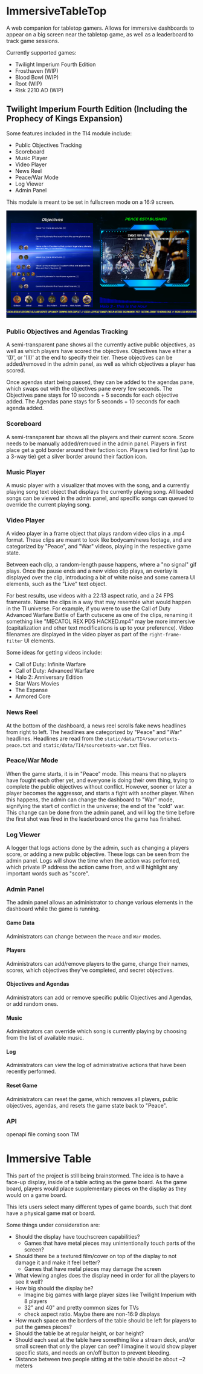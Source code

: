 # ImmersiveTableTop

A web companion for tabletop gamers. Allows for immersive dashboards to appear on a big screen near the tabletop game, as well as a leaderboard to track game sessions.

Currently supported games:

- Twilight Imperium Fourth Edition
- Frosthaven (WIP)
- Blood Bowl (WIP)
- Root (WIP)
- Risk 2210 AD (WIP)

## Twilight Imperium Fourth Edition (Including the Prophecy of Kings Expansion)

Some features included in the TI4 module include:

- Public Objectives Tracking
- Scoreboard
- Music Player
- Video Player
- News Reel
- Peace/War Mode
- Log Viewer
- Admin Panel

This module is meant to be set in fullscreen mode on a 16:9 screen.

![](images/TI4/dashboard-preview.png)

### Public Objectives and Agendas Tracking

A semi-transparent pane shows all the currently active public objectives, as well as which players have scored the objectives. Objectives have either a '(I)', or '(II)' at the end to specify their tier. These objectives can be added/removed in the admin panel, as well as which objectives a player has scored.

Once agendas start being passed, they can be added to the agendas pane, which swaps out with the objectives pane every few seconds. The Objectives pane stays for 10 seconds + 5 seconds for each objective added. The Agendas pane stays for 5 seconds + 10 seconds for each agenda added.

### Scoreboard

A semi-transparent bar shows all the players and their current score. Score needs to be manually added/removed in the admin panel. Players in first place get a gold border around their faction icon. Players tied for first (up to a 3-way tie) get a silver border around their faction icon.

### Music Player

A music player with a visualizer that moves with the song, and a currently playing song text object that displays the currently playing song. All loaded songs can be viewed in the admin panel, and specific songs can queued to override the current playing song.

### Video Player

A video player in a frame object that plays random video clips in a .mp4 format. These clips are meant to look like bodycam/news footage, and are categorized by "Peace", and "War" videos, playing in the respective game state.

Between each clip, a random-length pause happens, where a "no signal" gif plays. Once the pause ends and a new video clip plays, an overlay is displayed over the clip, introducing a bit of white noise and some camera UI elements, such as the "Live" text object.

For best results, use videos with a 22:13 aspect ratio, and a 24 FPS framerate. Name the clips in a way that may resemble what would happen in the TI universe. For example, if you were to use the Call of Duty Advanced Warfare Battle of Earth cutscene as one of the clips, renaming it something like "MECATOL REX PDS HACKED.mp4" may be more immersive (capitalization and other text modifications is up to your preference). Video filenames are displayed in the video player as part of the `right-frame-filter` UI elements.

Some ideas for getting videos include:

- Call of Duty: Infinite Warfare
- Call of Duty: Advanced Warfare
- Halo 2: Anniversary Edition
- Star Wars Movies
- The Expanse
- Armored Core

### News Reel

At the bottom of the dashboard, a news reel scrolls fake news headlines from right to left. The headlines are categorized by "Peace" and "War" headlines. Headlines are read from the `static/data/TI4/sourcetexts-peace.txt` and `static/data/TI4/sourcetexts-war.txt` files.

### Peace/War Mode

When the game starts, it is in "Peace" mode. This means that no players have fought each other yet, and everyone is doing their own thing, trying to complete the public objectives without conflict. However, sooner or later a player becomes the aggressor, and starts a fight with another player. When this happens, the admin can change the dashboard to "War" mode, signifying the start of conflict in the universe; the end of the "cold" war. This change can be done from the admin panel, and will log the time before the first shot was fired in the leaderboard once the game has finished.

### Log Viewer

A logger that logs actions done by the admin, such as changing a players score, or adding a new public objective. These logs can be seen from the admin panel. Logs will show the time when the action was performed, which private IP address the action came from, and will highlight any important words such as "score".

### Admin Panel

The admin panel allows an administrator to change various elements in the dashboard while the game is running.

#### Game Data

Administrators can change between the `Peace` and `War` modes.

#### Players

Administrators can add/remove players to the game, change their names, scores, which objectives they've completed, and secret objectives.

#### Objectives and Agendas

Administrators can add or remove specific public Objectives and Agendas, or add random ones.

#### Music

Administrators can override which song is currently playing by choosing from the list of available music.

#### Log

Administrators can view the log of administrative actions that have been recently performed.

#### Reset Game

Administrators can reset the game, which removes all players, public objectives, agendas, and resets the game state back to "Peace".

### API

openapi file coming soon TM

# Immersive Table

This part of the project is still being brainstormed. The idea is to have a face-up display, inside of a table acting as the game board. As the game board, players would place supplementary pieces on the display as they would on a game board.

This lets users select many different types of game boards, such that dont have a physical game mat or board.

Some things under consideration are:

- Should the display have touchscreen capabilities?
  - Games that have metal pieces may unintentionally touch parts of the screen?
- Should there be a textured film/cover on top of the display to not damage it and make it feel better?
  - Games that have metal pieces may damage the screen
- What viewing angles does the display need in order for all the players to see it well?
- How big should the display be?
  - Imagine big games with large player sizes like Twilight Imperium with 8 players
  - 32" and 40" and pretty common sizes for TVs
  - check aspect ratio. Maybe there are non-16:9 displays
- How much space on the borders of the table should be left for players to put the games pieces?
- Should the table be at regular height, or bar height?
- Should each seat at the table have something like a stream deck, and/or small screen that only the player can see? I imagine it would show player specific stats, and needs an on/off button to prevent bleeding.
- Distance between two people sitting at the table should be about ~2 meters
